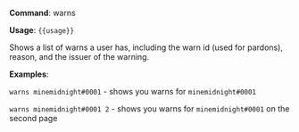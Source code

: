 **Command**: warns

**Usage**: `{{usage}}`

Shows a list of warns a user has, including the warn id (used for pardons), reason, and the issuer of the warning.



**Examples**:

`warns minemidnight#0001` - shows you warns for `minemidnight#0001`

`warns minemidnight#0001 2` - shows you warns for `minemidnight#0001` on the second page